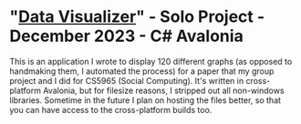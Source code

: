 # "[Data Visualizer](https://github.com/TheUbMunster/portfolio-code-snippets/tree/main/SocCompVisualizer)" - Solo Project - December 2023 - C# Avalonia
This is an application I wrote to display 120 different graphs (as opposed to handmaking them, I automated the process) for a paper that my group project and I did for CS5965 (Social Computing).
It's written in cross-platform Avalonia, but for filesize reasons, I stripped out all non-windows libraries. Sometime in the future I plan on hosting the files better, so that you can have access to the cross-platform builds too.